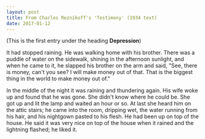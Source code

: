 ```yaml
---
layout: post
title: From Charles Reznikoff's 'Testimony' (1934 text)
date: 2017-01-12
---
```


(This is the first entry under the heading **Depression**)

It had stopped raining. He was walking home with his brother. There was a puddle of water on the sidewalk, shining in the afternoon sunlight, and when he came to it, he slapped his brother on the arm and said, "See, there is money, can't you see? I will make money out of that. That is the biggest thing in the world to make money out of."

In the middle of the night it was raining and thundering again. His wife woke up and found that he was gone. She didn't know where he could be. She got up and lit the lamp and waited an hour or so. At last she heard him on the attic stairs; he came into the room, dripping wet, the water running from his hair, and his nightgown pasted to his flesh. He had been up on top of the house. He said it was very nice on top of the house when it rained and the lightning flashed; he liked it.
